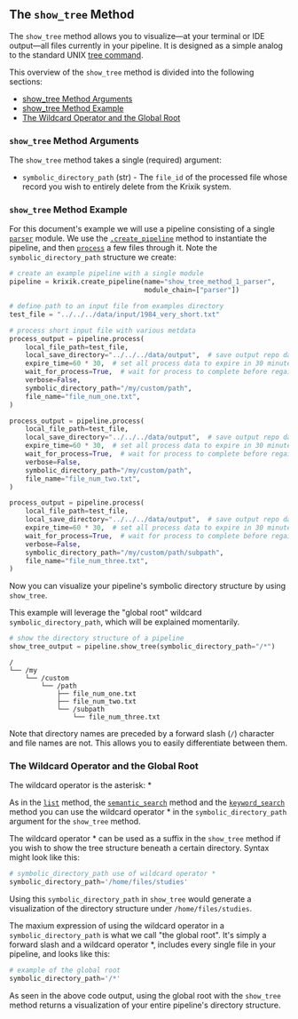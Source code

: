 ## The `show_tree` Method

The `show_tree` method allows you to visualize—at your terminal or IDE output—all files currently in your pipeline.  It is designed as a simple analog to the standard UNIX [tree command](https://www.tecmint.com/linux-tree-command-examples/).

This overview of the `show_tree` method is divided into the following sections:

- [show_tree Method Arguments](#show_tree-method-arguments)
- [show_tree Method Example](#show_tree-method-example)
- [The Wildcard Operator and the Global Root](#the-wildcard-operator-and-the-global-root)

### `show_tree` Method Arguments

The `show_tree` method takes a single (required) argument:

- `symbolic_directory_path` (str) - The `file_id` of the processed file whose record you wish to entirely delete from the Krixik system.

### `show_tree` Method Example

For this document's example we will use a pipeline consisting of a single [`parser`](../../modules/support_function_modules/parser_module.md) module.  We use the [`.create_pipeline`](../pipeline_creation/create_pipeline.md) method to instantiate the pipeline, and then [`process`](../parameters_processing_files_through_pipelines/process_method.md) a few files through it. Note the `symbolic_directory_path` structure we create:


```python
# create an example pipeline with a single module
pipeline = krixik.create_pipeline(name="show_tree_method_1_parser",
                                  module_chain=["parser"])

# define path to an input file from examples directory
test_file = "../../../data/input/1984_very_short.txt"

# process short input file with various metdata
process_output = pipeline.process(
    local_file_path=test_file,
    local_save_directory="../../../data/output",  # save output repo data output subdir
    expire_time=60 * 30,  # set all process data to expire in 30 minutes
    wait_for_process=True,  # wait for process to complete before regaining ide
    verbose=False,
    symbolic_directory_path="/my/custom/path",
    file_name="file_num_one.txt",
)

process_output = pipeline.process(
    local_file_path=test_file,
    local_save_directory="../../../data/output",  # save output repo data output subdir
    expire_time=60 * 30,  # set all process data to expire in 30 minutes
    wait_for_process=True,  # wait for process to complete before regaining ide
    verbose=False,
    symbolic_directory_path="/my/custom/path",
    file_name="file_num_two.txt",
)

process_output = pipeline.process(
    local_file_path=test_file,
    local_save_directory="../../../data/output",  # save output repo data output subdir
    expire_time=60 * 30,  # set all process data to expire in 30 minutes
    wait_for_process=True,  # wait for process to complete before regaining ide
    verbose=False,
    symbolic_directory_path="/my/custom/path/subpath",
    file_name="file_num_three.txt",
)
```

Now you can visualize your pipeline's symbolic directory structure by using `show_tree`.

This example will leverage the "global root" wildcard `symbolic_directory_path`, which will be explained momentarily.


```python
# show the directory structure of a pipeline
show_tree_output = pipeline.show_tree(symbolic_directory_path="/*")
```

    /
    └── /my
        └── /custom
            └── /path
                ├── file_num_one.txt
                ├── file_num_two.txt
                └── /subpath
                    └── file_num_three.txt


Note that directory names are preceded by a forward slash (`/`) character and file names are not. This allows you to easily differentiate between them.

### The Wildcard Operator and the Global Root

The wildcard operator is the asterisk: *

As in the [`list`](list_method.md) method, the [`semantic_search`](../search_methods/semantic_search_method.md) method and the [`keyword_search`](../search_methods/keyword_search_method.md) method you can use the wildcard operator * in the `symbolic_directory_path` argument for the `show_tree` method.

The wildcard operator * can be used as a suffix in the `show_tree` method if you wish to show the tree structure beneath a certain directory. Syntax might look like this:

```python
# symbolic_directory_path use of wildcard operator *
symbolic_directory_path='/home/files/studies'
```

Using this `symbolic_directory_path` in `show_tree` would generate a visualization of the directory structure under `/home/files/studies`.

The maxium expression of using the wildcard operator in a `symbolic_directory_path` is what we call "the global root". It's simply a forward slash and a wildcard operator *, includes every single file in your pipeline, and looks like this:

```python
# example of the global root
symbolic_directory_path='/*'
```

As seen in the above code output, using the global root with the `show_tree` method returns a visualization of your entire pipeline's directory structure.
